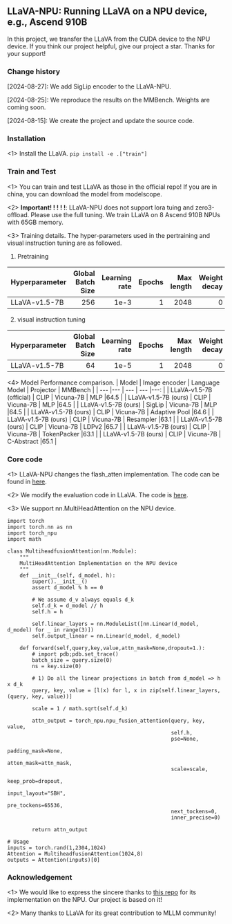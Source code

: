 ## LLaVA-NPU: Running LLaVA on a NPU device, e.g., Ascend 910B

In this project, we transfer the LLaVA from the CUDA device to the NPU device. If you think our project helpful, give our project a star. Thanks for your support!

### Change history
[2024-08-27]: We add SigLip encoder to the LLaVA-NPU.

[2024-08-25]: We reproduce the results on the MMBench. Weights are coming soon.

[2024-08-15]: We create the project and update the source code.

### Installation
<1> Install the LLaVA. ```pip install -e .["train"]```

### Train and Test
<1> You can train and test LLaVA as those in the official repo! If you are in china, you can download the model from modelscope.

<2> **Important! ! ! ! !**: LLaVA-NPU does not support lora tuing and zero3-offload. Please use the full tuning. We train LLaVA on 8 Ascend 910B NPUs with 65GB memory.

<3> Training details. The hyper-parameters used in the pertraining and visual instruction tuning are as followed.

1. Pretraining

| Hyperparameter | Global Batch Size | Learning rate | Epochs | Max length | Weight decay |
| --- | ---: | ---: | ---: | ---: | ---: |
| LLaVA-v1.5-7B | 256 | 1e-3 | 1 | 2048 | 0 |

2. visual instruction tuning

| Hyperparameter | Global Batch Size | Learning rate | Epochs | Max length | Weight decay |
| --- | ---: | ---: | ---: | ---: | ---: |
| LLaVA-v1.5-7B | 64 | 1e-5 | 1 | 2048 | 0 |

<4> Model Performance comparison. 
| Model | Image encoder | Language Model | Projector | MMBench |
| --- |--- | --- | --- |---: |
| LLaVA-v1.5-7B (official) | CLIP | Vicuna-7B | MLP |64.5 |
| LLaVA-v1.5-7B (ours) | CLIP | Vicuna-7B | MLP |64.5 |
| LLaVA-v1.5-7B (ours) | SigLip | Vicuna-7B | MLP |64.5 |
| LLaVA-v1.5-7B (ours) | CLIP | Vicuna-7B | Adaptive Pool |64.6 |
| LLaVA-v1.5-7B (ours) | CLIP | Vicuna-7B | Resampler |63.1 |
| LLaVA-v1.5-7B (ours) | CLIP | Vicuna-7B | LDPv2 |65.7 |
| LLaVA-v1.5-7B (ours) | CLIP | Vicuna-7B | TokenPacker |63.1 |
| LLaVA-v1.5-7B (ours) | CLIP | Vicuna-7B | C-Abstract |65.1 |

### Core code
<1> LLaVA-NPU changes the flash_atten implementation. The code can be found in [here](llava/train/llama_npu_monkey_patch.py).

<2> We modify the evaluation code in LLaVA. The code is [here](llava/eval).

<3> We support nn.MultiHeadAttention on the NPU device.

```
import torch
import torch.nn as nn
import torch_npu
import math

class MultiheadfusionAttention(nn.Module):
    """
    MultiHeadAttention Implementation on the NPU device
    """
    def __init__(self, d_model, h):
        super().__init__()
        assert d_model % h == 0

        # We assume d_v always equals d_k
        self.d_k = d_model // h
        self.h = h

        self.linear_layers = nn.ModuleList([nn.Linear(d_model, d_model) for _ in range(3)])
        self.output_linear = nn.Linear(d_model, d_model) 
    
    def forward(self,query,key,value,attn_mask=None,dropout=1.):
        # import pdb;pdb.set_trace()
        batch_size = query.size(0)
        ns = key.size(0)

        # 1) Do all the linear projections in batch from d_model => h x d_k
        query, key, value = [l(x) for l, x in zip(self.linear_layers, (query, key, value))]   

        scale = 1 / math.sqrt(self.d_k)     

        attn_output = torch_npu.npu_fusion_attention(query, key, value,
                                                     self.h,
                                                     pse=None,
                                                     padding_mask=None,
                                                     atten_mask=attn_mask,
                                                     scale=scale,
                                                     keep_prob=dropout,
                                                     input_layout="SBH",
                                                     pre_tockens=65536,
                                                     next_tockens=0,
                                                     inner_precise=0)

        return attn_output

# Usage
inputs = torch.rand(1,2304,1024)
Attention = MultiheadfusionAttention(1024,8)
outputs = Attention(inputs)[0]
```

### Acknowledgement
<1> We would like to express the sincere thanks to [this repo](https://github.com/HelloWorldBeginner/LLaVA/tree/main) for its implementation on the NPU. Our project is based on it!

<2> Many thanks to LLaVA for its great contribution to MLLM community!

